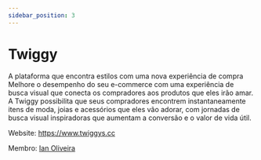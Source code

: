 ```yaml
---
sidebar_position: 3
---
```


# Twiggy

A plataforma que encontra estilos com uma nova experiência de compra
Melhore o desempenho do seu e-commerce com uma experiência de busca visual que conecta os compradores aos produtos que eles irão amar.
A Twiggy possibilita que seus compradores encontrem instantaneamente itens de moda, joias e acessórios que eles vão adorar, com jornadas de busca visual inspiradoras que aumentam a conversão e o valor de vida útil.

Website: https://www.twiggys.cc

Membro: [Ian Oliveira](https://www.linkedin.com/in/iancencioliveira/)
